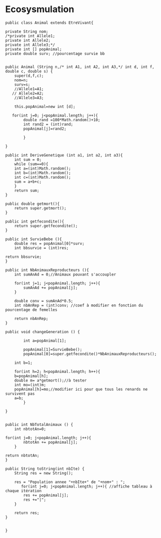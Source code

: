 # Ecosysmulation
	public class Animal extends EtreVivant{

	private String nom;
	/*private int Allele1;
	private int Allele2;
	private int Allele3;*/
	private int [] popAnimal;
	private double surv; //pourcentage survie bb


	public Animal (String n,/* int A1, int A2, int A3,*/ int d, int f, double c, double s) {
		super(d,f,c);
		nom=n;
		surv=s;
		//Allele1=A1;
	   // Allele2=A2;
		//Allele3=A3;

		this.popAnimal=new int [d];

	   for(int j=0; j<popAnimal.length; j++){
			double rand =100*Math.random()+10;
			int rand2 = (int)rand;
			popAnimal[j]=rand2;

			}

	}

	public int DeriveGenetique (int a1, int a2, int a3){
	    int sum = 0;
	    while (sum==0){
		int a=(int)Math.random();
		int b=(int)Math.random();
		int c=(int)Math.random();
		sum = a+b+c;
	    }
		return sum;
	}

	public double getmort(){
	    return super.getmort();
	}

	public int getfecondite(){
	    return super.getfecondite();
	}

	public int SurvieBebe (){
		double res = popAnimal[0]*surv;
		int bbsurvie = (int)res;

	return bbsurvie;
	}

	public int NbAnimauxReproducteurs (){
		int sumAnAd = 0;//Animaux pouvant s'accoupler

	    for(int j=1; j<popAnimal.length; j++){
		    sumAnAd += popAnimal[j];
	    }

	    double conv = sumAnAd*0.5;
	    int nbAnRep = (int)conv; //coef à modifier en fonction du pourcentage de femelles

	    return nbAnRep; 
	}

	public void changeGeneration () {

			int a=popAnimal[1];

			popAnimal[1]=SurvieBebe();
			popAnimal[0]=super.getfecondite()*NbAnimauxReproducteurs();

		int b=1;

		for(int h=2; h<popAnimal.length; h++){
		b=popAnimal[h];
		double m= a*getmort();//à tester
		int mo=(int)m;
		popAnimal[h]=mo;//modifier ici pour que tous les renards ne survivent pas
		a=b;
			}

	}


	public int NbTotalAnimaux () {
		int nbtotAn=0;

	for(int j=0; j<popAnimal.length; j++){
		    nbtotAn += popAnimal[j];
	    }

	return nbtotAn;
	}

	public String toString(int nbIte) {
		String res = new String();

		res = "Population annee "+nbIte+" de "+nom+" : ";
		   for(int j=0; j<popAnimal.length; j++){ //affiche tableau à chaque itération
		    res += popAnimal[j];
		    res +="|";
		} 

		return res;
	}


	}
